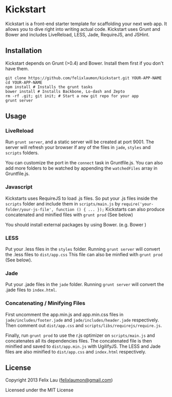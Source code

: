 # Kickstart

Kickstart is a front-end starter template for scaffolding your next web app. It allows you to dive right into writing actual code. Kickstart uses Grunt and Bower and includes LiveReload, LESS, Jade, RequireJS, and JSHint.

## Installation

Kickstart depends on Grunt (>0.4) and Bower. Install them first if you don't have them.

    git clone https://github.com/felixlaumon/kickstart.git YOUR-APP-NAME
    cd YOUR-APP-NAME
    npm install # Installs the grunt tasks
    bower install # Installs Backbone, Lo-dash and Zepto
    rm -rf .git; git init; # Start a new git repo for your app
    grunt server

## Usage

### LiveReload

Run `grunt server`, and a static server will be created at port 9001. The server will refresh your browser if any of the files in `jade`, `styles` and `scripts` folders.

You can customize the port in the `connect` task in Gruntfile.js. You can also add more folders to be watched by appending the `watchedFiles` array in Gruntfile.js.

### Javascript

Kickstarts uses RequireJS to load .js files. So put your .js files inside the `scripts` folder and include them in `scripts/main.js` by `require('your-folder/your-js-file', function () { ... });` Kickstarts can also produce concatenated and minified files with `grunt prod` (See below)

You should install external packages by using Bower. (e.g. Bower )

### LESS

Put your .less files in the `styles` folder. Running `grunt server` will convert the .less files to `dist/app.css` This file can also be minfied with `grunt prod` (See below).

### Jade

Put your .jade files in the `jade` folder. Running `grunt server` will convert the .jade files to `index.html`.

### Concatenating / Minifying Files

First uncomment the app.min.js and app.min.css files in `jade/includes/footer.jade` and `jade/includes/header.jade` respectively. Then comment out `dist/app.css` and `scripts/libs/requirejs/require.js`.

Finally, run `grunt prod` to use the r.js optimizer on `scripts/main.js` and concatenates all its dependencies files. The concatenated file is then minified and saved to `dist/app.min.js` with UgilifyJS. The LESS and Jade files are also minified to `dist/app.css` and `index.html` respectively.

## License

Copyright 2013 Felix Lau (<felixlaumon@gmail.com>)

Licensed under the MIT License
